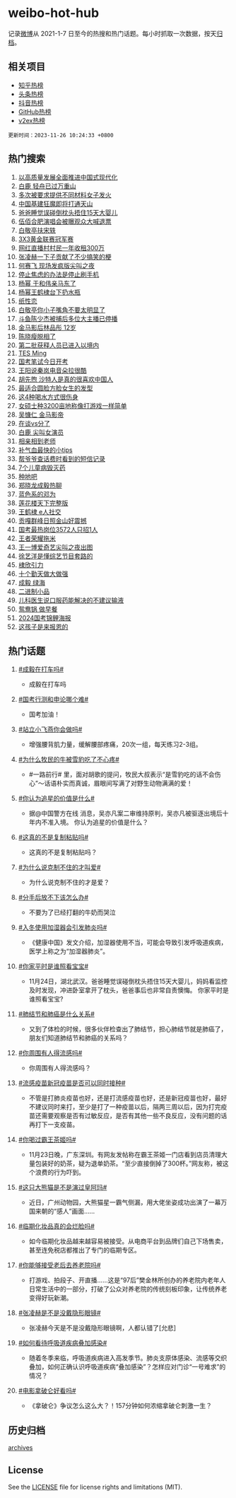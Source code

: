 # weibo-hot-hub

记录[微博](https://www.weibo.com)从 2021-1-7 日至今的热搜和热门话题。每小时抓取一次数据，按天[归档](archives)。

## 相关项目

- [知乎热榜](https://github.com/lonnyzhang423/zhihu-hot-hub)
- [头条热榜](https://github.com/lonnyzhang423/toutiao-hot-hub)
- [抖音热榜](https://github.com/lonnyzhang423/douyin-hot-hub)
- [GitHub热榜](https://github.com/lonnyzhang423/github-hot-hub)
- [v2ex热榜](https://github.com/lonnyzhang423/v2ex-hot-hub)


`更新时间：2023-11-26 10:24:33 +0800`

## 热门搜索

1. [以高质量发展全面推进中国式现代化](https://m.weibo.cn/search?containerid=100103type%3D1%26t%3D10%26q%3D%23%E4%BB%A5%E9%AB%98%E8%B4%A8%E9%87%8F%E5%8F%91%E5%B1%95%E5%85%A8%E9%9D%A2%E6%8E%A8%E8%BF%9B%E4%B8%AD%E5%9B%BD%E5%BC%8F%E7%8E%B0%E4%BB%A3%E5%8C%96%23&stream_entry_id=51&isnewpage=1&extparam=seat%3D1%26pos%3D0%26dgr%3D0%26cate%3D10103%26c_type%3D51%26q%3D%2523%25E4%25BB%25A5%25E9%25AB%2598%25E8%25B4%25A8%25E9%2587%258F%25E5%258F%2591%25E5%25B1%2595%25E5%2585%25A8%25E9%259D%25A2%25E6%258E%25A8%25E8%25BF%259B%25E4%25B8%25AD%25E5%259B%25BD%25E5%25BC%258F%25E7%258E%25B0%25E4%25BB%25A3%25E5%258C%2596%2523%26stream_entry_id%3D51%26filter_type%3Drealtimehot%26display_time%3D1700965470%26pre_seqid%3D17009654706010711639)
1. [白鹿 轻舟已过万重山](https://m.weibo.cn/search?containerid=100103type%3D1%26t%3D10%26q%3D%E7%99%BD%E9%B9%BF+%E8%BD%BB%E8%88%9F%E5%B7%B2%E8%BF%87%E4%B8%87%E9%87%8D%E5%B1%B1&stream_entry_id=31&isnewpage=1&extparam=seat%3D1%26c_type%3D31%26dgr%3D0%26cate%3D5001%26q%3D%25E7%2599%25BD%25E9%25B9%25BF%2520%25E8%25BD%25BB%25E8%2588%259F%25E5%25B7%25B2%25E8%25BF%2587%25E4%25B8%2587%25E9%2587%258D%25E5%25B1%25B1%26flag%3D1%26band_rank%3D1%26pos%3D0%26filter_type%3Drealtimehot%26stream_entry_id%3D31%26lcate%3D5001%26realpos%3D1%26display_time%3D1700965470%26pre_seqid%3D17009654706010711639)
1. [多次被要求提供不同材料女子发火](https://m.weibo.cn/search?containerid=100103type%3D1%26t%3D10%26q%3D%23%E5%A4%9A%E6%AC%A1%E8%A2%AB%E8%A6%81%E6%B1%82%E6%8F%90%E4%BE%9B%E4%B8%8D%E5%90%8C%E6%9D%90%E6%96%99%E5%A5%B3%E5%AD%90%E5%8F%91%E7%81%AB%23&stream_entry_id=31&isnewpage=1&extparam=seat%3D1%26c_type%3D31%26dgr%3D0%26cate%3D5001%26q%3D%2523%25E5%25A4%259A%25E6%25AC%25A1%25E8%25A2%25AB%25E8%25A6%2581%25E6%25B1%2582%25E6%258F%2590%25E4%25BE%259B%25E4%25B8%258D%25E5%2590%258C%25E6%259D%2590%25E6%2596%2599%25E5%25A5%25B3%25E5%25AD%2590%25E5%258F%2591%25E7%2581%25AB%2523%26flag%3D1%26band_rank%3D2%26pos%3D1%26filter_type%3Drealtimehot%26stream_entry_id%3D31%26lcate%3D5001%26realpos%3D2%26display_time%3D1700965470%26pre_seqid%3D17009654706010711639)
1. [中国基建狂魔即将打通天山](https://m.weibo.cn/search?containerid=100103type%3D1%26t%3D10%26q%3D%23%E4%B8%AD%E5%9B%BD%E5%9F%BA%E5%BB%BA%E7%8B%82%E9%AD%94%E5%8D%B3%E5%B0%86%E6%89%93%E9%80%9A%E5%A4%A9%E5%B1%B1%23&stream_entry_id=31&isnewpage=1&extparam=seat%3D1%26c_type%3D31%26dgr%3D0%26cate%3D5001%26q%3D%2523%25E4%25B8%25AD%25E5%259B%25BD%25E5%259F%25BA%25E5%25BB%25BA%25E7%258B%2582%25E9%25AD%2594%25E5%258D%25B3%25E5%25B0%2586%25E6%2589%2593%25E9%2580%259A%25E5%25A4%25A9%25E5%25B1%25B1%2523%26flag%3D0%26band_rank%3D3%26pos%3D2%26filter_type%3Drealtimehot%26stream_entry_id%3D31%26lcate%3D5001%26realpos%3D3%26display_time%3D1700965470%26pre_seqid%3D17009654706010711639)
1. [爸爸睡觉误碰倒枕头捂住15天大婴儿](https://m.weibo.cn/search?containerid=100103type%3D1%26t%3D10%26q%3D%23%E7%88%B8%E7%88%B8%E7%9D%A1%E8%A7%89%E8%AF%AF%E7%A2%B0%E5%80%92%E6%9E%95%E5%A4%B4%E6%8D%82%E4%BD%8F15%E5%A4%A9%E5%A4%A7%E5%A9%B4%E5%84%BF%23&stream_entry_id=31&isnewpage=1&extparam=seat%3D1%26c_type%3D31%26dgr%3D0%26cate%3D5001%26q%3D%2523%25E7%2588%25B8%25E7%2588%25B8%25E7%259D%25A1%25E8%25A7%2589%25E8%25AF%25AF%25E7%25A2%25B0%25E5%2580%2592%25E6%259E%2595%25E5%25A4%25B4%25E6%258D%2582%25E4%25BD%258F15%25E5%25A4%25A9%25E5%25A4%25A7%25E5%25A9%25B4%25E5%2584%25BF%2523%26flag%3D2%26band_rank%3D4%26pos%3D3%26filter_type%3Drealtimehot%26stream_entry_id%3D31%26lcate%3D5001%26realpos%3D4%26display_time%3D1700965470%26pre_seqid%3D17009654706010711639)
1. [伍佰合肥演唱会被曝观众大喊退票](https://m.weibo.cn/search?containerid=100103type%3D1%26t%3D10%26q%3D%23%E4%BC%8D%E4%BD%B0%E5%90%88%E8%82%A5%E6%BC%94%E5%94%B1%E4%BC%9A%E8%A2%AB%E6%9B%9D%E8%A7%82%E4%BC%97%E5%A4%A7%E5%96%8A%E9%80%80%E7%A5%A8%23&stream_entry_id=31&isnewpage=1&extparam=seat%3D1%26c_type%3D31%26dgr%3D0%26cate%3D5001%26q%3D%2523%25E4%25BC%258D%25E4%25BD%25B0%25E5%2590%2588%25E8%2582%25A5%25E6%25BC%2594%25E5%2594%25B1%25E4%25BC%259A%25E8%25A2%25AB%25E6%259B%259D%25E8%25A7%2582%25E4%25BC%2597%25E5%25A4%25A7%25E5%2596%258A%25E9%2580%2580%25E7%25A5%25A8%2523%26flag%3D2%26band_rank%3D5%26pos%3D4%26filter_type%3Drealtimehot%26stream_entry_id%3D31%26lcate%3D5001%26realpos%3D5%26display_time%3D1700965470%26pre_seqid%3D17009654706010711639)
1. [白敬亭扶宋轶](https://m.weibo.cn/search?containerid=100103type%3D1%26t%3D10%26q%3D%E7%99%BD%E6%95%AC%E4%BA%AD%E6%89%B6%E5%AE%8B%E8%BD%B6&stream_entry_id=31&isnewpage=1&extparam=seat%3D1%26c_type%3D31%26dgr%3D0%26cate%3D5001%26q%3D%25E7%2599%25BD%25E6%2595%25AC%25E4%25BA%25AD%25E6%2589%25B6%25E5%25AE%258B%25E8%25BD%25B6%26flag%3D1%26band_rank%3D6%26pos%3D5%26filter_type%3Drealtimehot%26stream_entry_id%3D31%26lcate%3D5001%26realpos%3D6%26display_time%3D1700965470%26pre_seqid%3D17009654706010711639)
1. [3X3黄金联赛冠军赛](https://m.weibo.cn/search?containerid=100103type%3D1%26t%3D10%26q%3D%233X3%E9%BB%84%E9%87%91%E8%81%94%E8%B5%9B%E5%86%A0%E5%86%9B%E8%B5%9B%23&stream_entry_id=31&isnewpage=1&extparam=seat%3D1%26c_type%3D31%26cate%3D5001%26q%3D%25233X3%25E9%25BB%2584%25E9%2587%2591%25E8%2581%2594%25E8%25B5%259B%25E5%2586%25A0%25E5%2586%259B%25E8%25B5%259B%2523%26topic_ad%3D1%26pos%3D6%26adid%3D212418%26dgr%3D0%26band_rank%3D7%26lcate%3D5001%26stream_entry_id%3D31%26is_ad_pos%3D1%26filter_type%3Drealtimehot%26display_time%3D1700965470%26pre_seqid%3D17009654706010711639)
1. [网红直播村村民一年收租300万](https://m.weibo.cn/search?containerid=100103type%3D1%26t%3D10%26q%3D%23%E7%BD%91%E7%BA%A2%E7%9B%B4%E6%92%AD%E6%9D%91%E6%9D%91%E6%B0%91%E4%B8%80%E5%B9%B4%E6%94%B6%E7%A7%9F300%E4%B8%87%23&stream_entry_id=31&isnewpage=1&extparam=seat%3D1%26c_type%3D31%26dgr%3D0%26cate%3D5001%26q%3D%2523%25E7%25BD%2591%25E7%25BA%25A2%25E7%259B%25B4%25E6%2592%25AD%25E6%259D%2591%25E6%259D%2591%25E6%25B0%2591%25E4%25B8%2580%25E5%25B9%25B4%25E6%2594%25B6%25E7%25A7%259F300%25E4%25B8%2587%2523%26flag%3D1%26band_rank%3D7%26pos%3D7%26filter_type%3Drealtimehot%26stream_entry_id%3D31%26lcate%3D5001%26realpos%3D7%26display_time%3D1700965470%26pre_seqid%3D17009654706010711639)
1. [张凌赫一下子贡献了不少搞笑的梗](https://m.weibo.cn/search?containerid=100103type%3D1%26t%3D10%26q%3D%E5%BC%A0%E5%87%8C%E8%B5%AB%E4%B8%80%E4%B8%8B%E5%AD%90%E8%B4%A1%E7%8C%AE%E4%BA%86%E4%B8%8D%E5%B0%91%E6%90%9E%E7%AC%91%E7%9A%84%E6%A2%97&stream_entry_id=31&isnewpage=1&extparam=seat%3D1%26c_type%3D31%26dgr%3D0%26cate%3D5001%26q%3D%25E5%25BC%25A0%25E5%2587%258C%25E8%25B5%25AB%25E4%25B8%2580%25E4%25B8%258B%25E5%25AD%2590%25E8%25B4%25A1%25E7%258C%25AE%25E4%25BA%2586%25E4%25B8%258D%25E5%25B0%2591%25E6%2590%259E%25E7%25AC%2591%25E7%259A%2584%25E6%25A2%2597%26flag%3D0%26band_rank%3D8%26pos%3D8%26filter_type%3Drealtimehot%26stream_entry_id%3D31%26lcate%3D5001%26realpos%3D8%26display_time%3D1700965470%26pre_seqid%3D17009654706010711639)
1. [何赛飞 现场发疯版尖叫之夜](https://m.weibo.cn/search?containerid=100103type%3D1%26t%3D10%26q%3D%E4%BD%95%E8%B5%9B%E9%A3%9E+%E7%8E%B0%E5%9C%BA%E5%8F%91%E7%96%AF%E7%89%88%E5%B0%96%E5%8F%AB%E4%B9%8B%E5%A4%9C&stream_entry_id=31&isnewpage=1&extparam=seat%3D1%26c_type%3D31%26dgr%3D0%26cate%3D5001%26q%3D%25E4%25BD%2595%25E8%25B5%259B%25E9%25A3%259E%2520%25E7%258E%25B0%25E5%259C%25BA%25E5%258F%2591%25E7%2596%25AF%25E7%2589%2588%25E5%25B0%2596%25E5%258F%25AB%25E4%25B9%258B%25E5%25A4%259C%26flag%3D0%26band_rank%3D9%26pos%3D9%26filter_type%3Drealtimehot%26stream_entry_id%3D31%26lcate%3D5001%26realpos%3D9%26display_time%3D1700965470%26pre_seqid%3D17009654706010711639)
1. [停止焦虑的办法是停止刷手机](https://m.weibo.cn/search?containerid=100103type%3D1%26t%3D10%26q%3D%E5%81%9C%E6%AD%A2%E7%84%A6%E8%99%91%E7%9A%84%E5%8A%9E%E6%B3%95%E6%98%AF%E5%81%9C%E6%AD%A2%E5%88%B7%E6%89%8B%E6%9C%BA&stream_entry_id=31&isnewpage=1&extparam=seat%3D1%26c_type%3D31%26dgr%3D0%26cate%3D5001%26q%3D%25E5%2581%259C%25E6%25AD%25A2%25E7%2584%25A6%25E8%2599%2591%25E7%259A%2584%25E5%258A%259E%25E6%25B3%2595%25E6%2598%25AF%25E5%2581%259C%25E6%25AD%25A2%25E5%2588%25B7%25E6%2589%258B%25E6%259C%25BA%26flag%3D0%26band_rank%3D10%26pos%3D10%26filter_type%3Drealtimehot%26stream_entry_id%3D31%26lcate%3D5001%26realpos%3D10%26display_time%3D1700965470%26pre_seqid%3D17009654706010711639)
1. [杨幂 于和伟亲马东了](https://m.weibo.cn/search?containerid=100103type%3D1%26t%3D10%26q%3D%E6%9D%A8%E5%B9%82+%E4%BA%8E%E5%92%8C%E4%BC%9F%E4%BA%B2%E9%A9%AC%E4%B8%9C%E4%BA%86&stream_entry_id=31&isnewpage=1&extparam=seat%3D1%26c_type%3D31%26dgr%3D0%26cate%3D5001%26q%3D%25E6%259D%25A8%25E5%25B9%2582%2520%25E4%25BA%258E%25E5%2592%258C%25E4%25BC%259F%25E4%25BA%25B2%25E9%25A9%25AC%25E4%25B8%259C%25E4%25BA%2586%26flag%3D2%26band_rank%3D11%26pos%3D11%26filter_type%3Drealtimehot%26stream_entry_id%3D31%26lcate%3D5001%26realpos%3D11%26display_time%3D1700965470%26pre_seqid%3D17009654706010711639)
1. [杨幂王鹤棣台下扔水瓶](https://m.weibo.cn/search?containerid=100103type%3D1%26t%3D10%26q%3D%23%E6%9D%A8%E5%B9%82%E7%8E%8B%E9%B9%A4%E6%A3%A3%E5%8F%B0%E4%B8%8B%E6%89%94%E6%B0%B4%E7%93%B6%23&stream_entry_id=31&isnewpage=1&extparam=seat%3D1%26c_type%3D31%26dgr%3D0%26cate%3D5001%26q%3D%2523%25E6%259D%25A8%25E5%25B9%2582%25E7%258E%258B%25E9%25B9%25A4%25E6%25A3%25A3%25E5%258F%25B0%25E4%25B8%258B%25E6%2589%2594%25E6%25B0%25B4%25E7%2593%25B6%2523%26flag%3D2%26band_rank%3D12%26pos%3D12%26filter_type%3Drealtimehot%26stream_entry_id%3D31%26lcate%3D5001%26realpos%3D12%26display_time%3D1700965470%26pre_seqid%3D17009654706010711639)
1. [纸性恋](https://m.weibo.cn/search?containerid=100103type%3D1%26t%3D10%26q%3D%E7%BA%B8%E6%80%A7%E6%81%8B&stream_entry_id=31&isnewpage=1&extparam=seat%3D1%26c_type%3D31%26dgr%3D0%26cate%3D5001%26q%3D%25E7%25BA%25B8%25E6%2580%25A7%25E6%2581%258B%26flag%3D1%26band_rank%3D13%26pos%3D13%26filter_type%3Drealtimehot%26stream_entry_id%3D31%26lcate%3D5001%26realpos%3D13%26display_time%3D1700965470%26pre_seqid%3D17009654706010711639)
1. [白敬亭你小子嘴角不要太明显了](https://m.weibo.cn/search?containerid=100103type%3D1%26t%3D10%26q%3D%E7%99%BD%E6%95%AC%E4%BA%AD%E4%BD%A0%E5%B0%8F%E5%AD%90%E5%98%B4%E8%A7%92%E4%B8%8D%E8%A6%81%E5%A4%AA%E6%98%8E%E6%98%BE%E4%BA%86&stream_entry_id=31&isnewpage=1&extparam=seat%3D1%26c_type%3D31%26dgr%3D0%26cate%3D5001%26q%3D%25E7%2599%25BD%25E6%2595%25AC%25E4%25BA%25AD%25E4%25BD%25A0%25E5%25B0%258F%25E5%25AD%2590%25E5%2598%25B4%25E8%25A7%2592%25E4%25B8%258D%25E8%25A6%2581%25E5%25A4%25AA%25E6%2598%258E%25E6%2598%25BE%25E4%25BA%2586%26flag%3D1%26band_rank%3D14%26pos%3D14%26filter_type%3Drealtimehot%26stream_entry_id%3D31%26lcate%3D5001%26realpos%3D14%26display_time%3D1700965470%26pre_seqid%3D17009654706010711639)
1. [斗鱼陈少杰被捕后多位大主播已停播](https://m.weibo.cn/search?containerid=100103type%3D1%26t%3D10%26q%3D%23%E6%96%97%E9%B1%BC%E9%99%88%E5%B0%91%E6%9D%B0%E8%A2%AB%E6%8D%95%E5%90%8E%E5%A4%9A%E4%BD%8D%E5%A4%A7%E4%B8%BB%E6%92%AD%E5%B7%B2%E5%81%9C%E6%92%AD%23&stream_entry_id=31&isnewpage=1&extparam=seat%3D1%26c_type%3D31%26dgr%3D0%26cate%3D5001%26q%3D%2523%25E6%2596%2597%25E9%25B1%25BC%25E9%2599%2588%25E5%25B0%2591%25E6%259D%25B0%25E8%25A2%25AB%25E6%258D%2595%25E5%2590%258E%25E5%25A4%259A%25E4%25BD%258D%25E5%25A4%25A7%25E4%25B8%25BB%25E6%2592%25AD%25E5%25B7%25B2%25E5%2581%259C%25E6%2592%25AD%2523%26flag%3D0%26band_rank%3D15%26pos%3D15%26filter_type%3Drealtimehot%26stream_entry_id%3D31%26lcate%3D5001%26realpos%3D15%26display_time%3D1700965470%26pre_seqid%3D17009654706010711639)
1. [金马影后林品彤 12岁](https://m.weibo.cn/search?containerid=100103type%3D1%26t%3D10%26q%3D%E9%87%91%E9%A9%AC%E5%BD%B1%E5%90%8E%E6%9E%97%E5%93%81%E5%BD%A4+12%E5%B2%81&stream_entry_id=31&isnewpage=1&extparam=seat%3D1%26c_type%3D31%26dgr%3D0%26cate%3D5001%26q%3D%25E9%2587%2591%25E9%25A9%25AC%25E5%25BD%25B1%25E5%2590%258E%25E6%259E%2597%25E5%2593%2581%25E5%25BD%25A4%252012%25E5%25B2%2581%26flag%3D0%26band_rank%3D16%26pos%3D16%26filter_type%3Drealtimehot%26stream_entry_id%3D31%26lcate%3D5001%26realpos%3D16%26display_time%3D1700965470%26pre_seqid%3D17009654706010711639)
1. [陈晓瘦脱相了](https://m.weibo.cn/search?containerid=100103type%3D1%26t%3D10%26q%3D%E9%99%88%E6%99%93%E7%98%A6%E8%84%B1%E7%9B%B8%E4%BA%86&stream_entry_id=31&isnewpage=1&extparam=seat%3D1%26c_type%3D31%26dgr%3D0%26cate%3D5001%26q%3D%25E9%2599%2588%25E6%2599%2593%25E7%2598%25A6%25E8%2584%25B1%25E7%259B%25B8%25E4%25BA%2586%26flag%3D0%26band_rank%3D17%26pos%3D17%26filter_type%3Drealtimehot%26stream_entry_id%3D31%26lcate%3D5001%26realpos%3D17%26display_time%3D1700965470%26pre_seqid%3D17009654706010711639)
1. [第二批获释人员已进入以境内](https://m.weibo.cn/search?containerid=100103type%3D1%26t%3D10%26q%3D%23%E7%AC%AC%E4%BA%8C%E6%89%B9%E8%8E%B7%E9%87%8A%E4%BA%BA%E5%91%98%E5%B7%B2%E8%BF%9B%E5%85%A5%E4%BB%A5%E5%A2%83%E5%86%85%23&stream_entry_id=31&isnewpage=1&extparam=seat%3D1%26c_type%3D31%26dgr%3D0%26cate%3D5001%26q%3D%2523%25E7%25AC%25AC%25E4%25BA%258C%25E6%2589%25B9%25E8%258E%25B7%25E9%2587%258A%25E4%25BA%25BA%25E5%2591%2598%25E5%25B7%25B2%25E8%25BF%259B%25E5%2585%25A5%25E4%25BB%25A5%25E5%25A2%2583%25E5%2586%2585%2523%26flag%3D1%26band_rank%3D18%26pos%3D18%26filter_type%3Drealtimehot%26stream_entry_id%3D31%26lcate%3D5001%26realpos%3D18%26display_time%3D1700965470%26pre_seqid%3D17009654706010711639)
1. [TES Ming](https://m.weibo.cn/search?containerid=100103type%3D1%26t%3D10%26q%3DTES+Ming&stream_entry_id=31&isnewpage=1&extparam=seat%3D1%26c_type%3D31%26dgr%3D0%26cate%3D5001%26q%3DTES%2520Ming%26flag%3D0%26band_rank%3D19%26pos%3D19%26filter_type%3Drealtimehot%26stream_entry_id%3D31%26lcate%3D5001%26realpos%3D19%26display_time%3D1700965470%26pre_seqid%3D17009654706010711639)
1. [国考笔试今日开考](https://m.weibo.cn/search?containerid=100103type%3D1%26t%3D10%26q%3D%23%E5%9B%BD%E8%80%83%E7%AC%94%E8%AF%95%E4%BB%8A%E6%97%A5%E5%BC%80%E8%80%83%23&stream_entry_id=31&isnewpage=1&extparam=seat%3D1%26c_type%3D31%26dgr%3D0%26cate%3D5001%26q%3D%2523%25E5%259B%25BD%25E8%2580%2583%25E7%25AC%2594%25E8%25AF%2595%25E4%25BB%258A%25E6%2597%25A5%25E5%25BC%2580%25E8%2580%2583%2523%26flag%3D0%26band_rank%3D20%26pos%3D20%26filter_type%3Drealtimehot%26stream_entry_id%3D31%26lcate%3D5001%26realpos%3D20%26display_time%3D1700965470%26pre_seqid%3D17009654706010711639)
1. [王阳说秦岚电音朵拉很酷](https://m.weibo.cn/search?containerid=100103type%3D1%26t%3D10%26q%3D%23%E7%8E%8B%E9%98%B3%E8%AF%B4%E7%A7%A6%E5%B2%9A%E7%94%B5%E9%9F%B3%E6%9C%B5%E6%8B%89%E5%BE%88%E9%85%B7%23&stream_entry_id=31&isnewpage=1&extparam=seat%3D1%26c_type%3D31%26dgr%3D0%26cate%3D5001%26q%3D%2523%25E7%258E%258B%25E9%2598%25B3%25E8%25AF%25B4%25E7%25A7%25A6%25E5%25B2%259A%25E7%2594%25B5%25E9%259F%25B3%25E6%259C%25B5%25E6%258B%2589%25E5%25BE%2588%25E9%2585%25B7%2523%26flag%3D1%26band_rank%3D21%26pos%3D21%26filter_type%3Drealtimehot%26stream_entry_id%3D31%26lcate%3D5001%26realpos%3D21%26display_time%3D1700965470%26pre_seqid%3D17009654706010711639)
1. [胡先煦 沙特人是真的很喜欢中国人](https://m.weibo.cn/search?containerid=100103type%3D1%26t%3D10%26q%3D%E8%83%A1%E5%85%88%E7%85%A6+%E6%B2%99%E7%89%B9%E4%BA%BA%E6%98%AF%E7%9C%9F%E7%9A%84%E5%BE%88%E5%96%9C%E6%AC%A2%E4%B8%AD%E5%9B%BD%E4%BA%BA&stream_entry_id=31&isnewpage=1&extparam=seat%3D1%26c_type%3D31%26dgr%3D0%26cate%3D5001%26q%3D%25E8%2583%25A1%25E5%2585%2588%25E7%2585%25A6%2520%25E6%25B2%2599%25E7%2589%25B9%25E4%25BA%25BA%25E6%2598%25AF%25E7%259C%259F%25E7%259A%2584%25E5%25BE%2588%25E5%2596%259C%25E6%25AC%25A2%25E4%25B8%25AD%25E5%259B%25BD%25E4%25BA%25BA%26flag%3D1%26band_rank%3D22%26pos%3D22%26filter_type%3Drealtimehot%26stream_entry_id%3D31%26lcate%3D5001%26realpos%3D22%26display_time%3D1700965470%26pre_seqid%3D17009654706010711639)
1. [最适合圆脸方脸女生的发型](https://m.weibo.cn/search?containerid=100103type%3D1%26t%3D10%26q%3D%E6%9C%80%E9%80%82%E5%90%88%E5%9C%86%E8%84%B8%E6%96%B9%E8%84%B8%E5%A5%B3%E7%94%9F%E7%9A%84%E5%8F%91%E5%9E%8B&stream_entry_id=31&isnewpage=1&extparam=seat%3D1%26c_type%3D31%26dgr%3D0%26cate%3D5001%26q%3D%25E6%259C%2580%25E9%2580%2582%25E5%2590%2588%25E5%259C%2586%25E8%2584%25B8%25E6%2596%25B9%25E8%2584%25B8%25E5%25A5%25B3%25E7%2594%259F%25E7%259A%2584%25E5%258F%2591%25E5%259E%258B%26flag%3D0%26band_rank%3D23%26pos%3D23%26filter_type%3Drealtimehot%26stream_entry_id%3D31%26lcate%3D5001%26realpos%3D23%26display_time%3D1700965470%26pre_seqid%3D17009654706010711639)
1. [这4种喝水方式很伤身](https://m.weibo.cn/search?containerid=100103type%3D1%26t%3D10%26q%3D%23%E8%BF%994%E7%A7%8D%E5%96%9D%E6%B0%B4%E6%96%B9%E5%BC%8F%E5%BE%88%E4%BC%A4%E8%BA%AB%23&stream_entry_id=31&isnewpage=1&extparam=seat%3D1%26c_type%3D31%26dgr%3D0%26cate%3D5001%26q%3D%2523%25E8%25BF%25994%25E7%25A7%258D%25E5%2596%259D%25E6%25B0%25B4%25E6%2596%25B9%25E5%25BC%258F%25E5%25BE%2588%25E4%25BC%25A4%25E8%25BA%25AB%2523%26flag%3D1%26band_rank%3D24%26pos%3D24%26filter_type%3Drealtimehot%26stream_entry_id%3D31%26lcate%3D5001%26realpos%3D24%26display_time%3D1700965470%26pre_seqid%3D17009654706010711639)
1. [女硕士种3200亩地称像打游戏一样简单](https://m.weibo.cn/search?containerid=100103type%3D1%26t%3D10%26q%3D%23%E5%A5%B3%E7%A1%95%E5%A3%AB%E7%A7%8D3200%E4%BA%A9%E5%9C%B0%E7%A7%B0%E5%83%8F%E6%89%93%E6%B8%B8%E6%88%8F%E4%B8%80%E6%A0%B7%E7%AE%80%E5%8D%95%23&stream_entry_id=31&isnewpage=1&extparam=seat%3D1%26c_type%3D31%26dgr%3D0%26cate%3D5001%26q%3D%2523%25E5%25A5%25B3%25E7%25A1%2595%25E5%25A3%25AB%25E7%25A7%258D3200%25E4%25BA%25A9%25E5%259C%25B0%25E7%25A7%25B0%25E5%2583%258F%25E6%2589%2593%25E6%25B8%25B8%25E6%2588%258F%25E4%25B8%2580%25E6%25A0%25B7%25E7%25AE%2580%25E5%258D%2595%2523%26flag%3D32768%26band_rank%3D25%26pos%3D25%26filter_type%3Drealtimehot%26stream_entry_id%3D31%26lcate%3D5001%26realpos%3D25%26display_time%3D1700965470%26pre_seqid%3D17009654706010711639)
1. [吴慷仁 金马影帝](https://m.weibo.cn/search?containerid=100103type%3D1%26t%3D10%26q%3D%E5%90%B4%E6%85%B7%E4%BB%81+%E9%87%91%E9%A9%AC%E5%BD%B1%E5%B8%9D&stream_entry_id=31&isnewpage=1&extparam=seat%3D1%26c_type%3D31%26dgr%3D0%26cate%3D5001%26q%3D%25E5%2590%25B4%25E6%2585%25B7%25E4%25BB%2581%2520%25E9%2587%2591%25E9%25A9%25AC%25E5%25BD%25B1%25E5%25B8%259D%26flag%3D0%26band_rank%3D26%26pos%3D26%26filter_type%3Drealtimehot%26stream_entry_id%3D31%26lcate%3D5001%26realpos%3D26%26display_time%3D1700965470%26pre_seqid%3D17009654706010711639)
1. [在谈vs分了](https://m.weibo.cn/search?containerid=100103type%3D1%26t%3D10%26q%3D%23%E5%9C%A8%E8%B0%88vs%E5%88%86%E4%BA%86%23&stream_entry_id=31&isnewpage=1&extparam=seat%3D1%26c_type%3D31%26dgr%3D0%26cate%3D5001%26q%3D%2523%25E5%259C%25A8%25E8%25B0%2588vs%25E5%2588%2586%25E4%25BA%2586%2523%26flag%3D0%26band_rank%3D27%26pos%3D27%26filter_type%3Drealtimehot%26stream_entry_id%3D31%26lcate%3D5001%26realpos%3D27%26display_time%3D1700965470%26pre_seqid%3D17009654706010711639)
1. [白鹿 尖叫女演员](https://m.weibo.cn/search?containerid=100103type%3D1%26t%3D10%26q%3D%E7%99%BD%E9%B9%BF+%E5%B0%96%E5%8F%AB%E5%A5%B3%E6%BC%94%E5%91%98&stream_entry_id=31&isnewpage=1&extparam=seat%3D1%26c_type%3D31%26dgr%3D0%26cate%3D5001%26q%3D%25E7%2599%25BD%25E9%25B9%25BF%2520%25E5%25B0%2596%25E5%258F%25AB%25E5%25A5%25B3%25E6%25BC%2594%25E5%2591%2598%26flag%3D0%26band_rank%3D28%26pos%3D28%26filter_type%3Drealtimehot%26stream_entry_id%3D31%26lcate%3D5001%26realpos%3D28%26display_time%3D1700965470%26pre_seqid%3D17009654706010711639)
1. [相亲相到老师](https://m.weibo.cn/search?containerid=100103type%3D1%26t%3D10%26q%3D%23%E7%9B%B8%E4%BA%B2%E7%9B%B8%E5%88%B0%E8%80%81%E5%B8%88%23&stream_entry_id=31&isnewpage=1&extparam=seat%3D1%26c_type%3D31%26dgr%3D0%26cate%3D5001%26q%3D%2523%25E7%259B%25B8%25E4%25BA%25B2%25E7%259B%25B8%25E5%2588%25B0%25E8%2580%2581%25E5%25B8%2588%2523%26flag%3D0%26band_rank%3D29%26pos%3D29%26filter_type%3Drealtimehot%26stream_entry_id%3D31%26lcate%3D5001%26realpos%3D29%26display_time%3D1700965470%26pre_seqid%3D17009654706010711639)
1. [补气血最快的小tips](https://m.weibo.cn/search?containerid=100103type%3D1%26t%3D10%26q%3D%E8%A1%A5%E6%B0%94%E8%A1%80%E6%9C%80%E5%BF%AB%E7%9A%84%E5%B0%8Ftips&stream_entry_id=31&isnewpage=1&extparam=seat%3D1%26c_type%3D31%26dgr%3D0%26cate%3D5001%26q%3D%25E8%25A1%25A5%25E6%25B0%2594%25E8%25A1%2580%25E6%259C%2580%25E5%25BF%25AB%25E7%259A%2584%25E5%25B0%258Ftips%26flag%3D0%26band_rank%3D30%26pos%3D30%26filter_type%3Drealtimehot%26stream_entry_id%3D31%26lcate%3D5001%26realpos%3D30%26display_time%3D1700965470%26pre_seqid%3D17009654706010711639)
1. [帮爷爷查话费时看到的短信记录](https://m.weibo.cn/search?containerid=100103type%3D1%26t%3D10%26q%3D%E5%B8%AE%E7%88%B7%E7%88%B7%E6%9F%A5%E8%AF%9D%E8%B4%B9%E6%97%B6%E7%9C%8B%E5%88%B0%E7%9A%84%E7%9F%AD%E4%BF%A1%E8%AE%B0%E5%BD%95&stream_entry_id=31&isnewpage=1&extparam=seat%3D1%26c_type%3D31%26dgr%3D0%26cate%3D5001%26q%3D%25E5%25B8%25AE%25E7%2588%25B7%25E7%2588%25B7%25E6%259F%25A5%25E8%25AF%259D%25E8%25B4%25B9%25E6%2597%25B6%25E7%259C%258B%25E5%2588%25B0%25E7%259A%2584%25E7%259F%25AD%25E4%25BF%25A1%25E8%25AE%25B0%25E5%25BD%2595%26flag%3D1%26band_rank%3D31%26pos%3D31%26filter_type%3Drealtimehot%26stream_entry_id%3D31%26lcate%3D5001%26realpos%3D31%26display_time%3D1700965470%26pre_seqid%3D17009654706010711639)
1. [7个儿童病毁灭药](https://m.weibo.cn/search?containerid=100103type%3D1%26t%3D10%26q%3D7%E4%B8%AA%E5%84%BF%E7%AB%A5%E7%97%85%E6%AF%81%E7%81%AD%E8%8D%AF&stream_entry_id=31&isnewpage=1&extparam=seat%3D1%26c_type%3D31%26dgr%3D0%26cate%3D5001%26q%3D7%25E4%25B8%25AA%25E5%2584%25BF%25E7%25AB%25A5%25E7%2597%2585%25E6%25AF%2581%25E7%2581%25AD%25E8%258D%25AF%26flag%3D1%26band_rank%3D32%26pos%3D32%26filter_type%3Drealtimehot%26stream_entry_id%3D31%26lcate%3D5001%26realpos%3D32%26display_time%3D1700965470%26pre_seqid%3D17009654706010711639)
1. [种地吧](https://m.weibo.cn/search?containerid=100103type%3D1%26t%3D10%26q%3D%E7%A7%8D%E5%9C%B0%E5%90%A7&stream_entry_id=31&isnewpage=1&extparam=seat%3D1%26c_type%3D31%26dgr%3D0%26cate%3D5001%26q%3D%25E7%25A7%258D%25E5%259C%25B0%25E5%2590%25A7%26flag%3D1%26band_rank%3D33%26pos%3D33%26filter_type%3Drealtimehot%26stream_entry_id%3D31%26lcate%3D5001%26realpos%3D33%26display_time%3D1700965470%26pre_seqid%3D17009654706010711639)
1. [郑晓龙成毅热聊](https://m.weibo.cn/search?containerid=100103type%3D1%26t%3D10%26q%3D%23%E9%83%91%E6%99%93%E9%BE%99%E6%88%90%E6%AF%85%E7%83%AD%E8%81%8A%23&stream_entry_id=31&isnewpage=1&extparam=seat%3D1%26c_type%3D31%26dgr%3D0%26cate%3D5001%26q%3D%2523%25E9%2583%2591%25E6%2599%2593%25E9%25BE%2599%25E6%2588%2590%25E6%25AF%2585%25E7%2583%25AD%25E8%2581%258A%2523%26flag%3D0%26band_rank%3D34%26pos%3D34%26filter_type%3Drealtimehot%26stream_entry_id%3D31%26lcate%3D5001%26realpos%3D34%26display_time%3D1700965470%26pre_seqid%3D17009654706010711639)
1. [蓝色系的邓为](https://m.weibo.cn/search?containerid=100103type%3D1%26t%3D10%26q%3D%23%E8%93%9D%E8%89%B2%E7%B3%BB%E7%9A%84%E9%82%93%E4%B8%BA%23&stream_entry_id=31&isnewpage=1&extparam=seat%3D1%26c_type%3D31%26dgr%3D0%26cate%3D5001%26q%3D%2523%25E8%2593%259D%25E8%2589%25B2%25E7%25B3%25BB%25E7%259A%2584%25E9%2582%2593%25E4%25B8%25BA%2523%26flag%3D1%26band_rank%3D35%26pos%3D35%26filter_type%3Drealtimehot%26stream_entry_id%3D31%26lcate%3D5001%26realpos%3D35%26display_time%3D1700965470%26pre_seqid%3D17009654706010711639)
1. [莲花楼天下完整版](https://m.weibo.cn/search?containerid=100103type%3D1%26t%3D10%26q%3D%E8%8E%B2%E8%8A%B1%E6%A5%BC%E5%A4%A9%E4%B8%8B%E5%AE%8C%E6%95%B4%E7%89%88&stream_entry_id=31&isnewpage=1&extparam=seat%3D1%26c_type%3D31%26dgr%3D0%26cate%3D5001%26q%3D%25E8%258E%25B2%25E8%258A%25B1%25E6%25A5%25BC%25E5%25A4%25A9%25E4%25B8%258B%25E5%25AE%258C%25E6%2595%25B4%25E7%2589%2588%26flag%3D1%26band_rank%3D36%26pos%3D36%26filter_type%3Drealtimehot%26stream_entry_id%3D31%26lcate%3D5001%26realpos%3D36%26display_time%3D1700965470%26pre_seqid%3D17009654706010711639)
1. [王鹤棣 e人社交](https://m.weibo.cn/search?containerid=100103type%3D1%26t%3D10%26q%3D%E7%8E%8B%E9%B9%A4%E6%A3%A3+e%E4%BA%BA%E7%A4%BE%E4%BA%A4&stream_entry_id=31&isnewpage=1&extparam=seat%3D1%26c_type%3D31%26dgr%3D0%26cate%3D5001%26q%3D%25E7%258E%258B%25E9%25B9%25A4%25E6%25A3%25A3%2520e%25E4%25BA%25BA%25E7%25A4%25BE%25E4%25BA%25A4%26flag%3D0%26band_rank%3D37%26pos%3D37%26filter_type%3Drealtimehot%26stream_entry_id%3D31%26lcate%3D5001%26realpos%3D37%26display_time%3D1700965470%26pre_seqid%3D17009654706010711639)
1. [贡嘎群峰日照金山好震撼](https://m.weibo.cn/search?containerid=100103type%3D1%26t%3D10%26q%3D%23%E8%B4%A1%E5%98%8E%E7%BE%A4%E5%B3%B0%E6%97%A5%E7%85%A7%E9%87%91%E5%B1%B1%E5%A5%BD%E9%9C%87%E6%92%BC%23&stream_entry_id=31&isnewpage=1&extparam=seat%3D1%26c_type%3D31%26dgr%3D0%26cate%3D5001%26q%3D%2523%25E8%25B4%25A1%25E5%2598%258E%25E7%25BE%25A4%25E5%25B3%25B0%25E6%2597%25A5%25E7%2585%25A7%25E9%2587%2591%25E5%25B1%25B1%25E5%25A5%25BD%25E9%259C%2587%25E6%2592%25BC%2523%26flag%3D1%26band_rank%3D38%26pos%3D38%26filter_type%3Drealtimehot%26stream_entry_id%3D31%26lcate%3D5001%26realpos%3D38%26display_time%3D1700965470%26pre_seqid%3D17009654706010711639)
1. [国考最热岗位3572人只招1人](https://m.weibo.cn/search?containerid=100103type%3D1%26t%3D10%26q%3D%23%E5%9B%BD%E8%80%83%E6%9C%80%E7%83%AD%E5%B2%97%E4%BD%8D3572%E4%BA%BA%E5%8F%AA%E6%8B%9B1%E4%BA%BA%23&stream_entry_id=31&isnewpage=1&extparam=seat%3D1%26c_type%3D31%26dgr%3D0%26cate%3D5001%26q%3D%2523%25E5%259B%25BD%25E8%2580%2583%25E6%259C%2580%25E7%2583%25AD%25E5%25B2%2597%25E4%25BD%258D3572%25E4%25BA%25BA%25E5%258F%25AA%25E6%258B%259B1%25E4%25BA%25BA%2523%26flag%3D1%26band_rank%3D39%26pos%3D39%26filter_type%3Drealtimehot%26stream_entry_id%3D31%26lcate%3D5001%26realpos%3D39%26display_time%3D1700965470%26pre_seqid%3D17009654706010711639)
1. [王者荣耀拖米](https://m.weibo.cn/search?containerid=100103type%3D1%26t%3D10%26q%3D%E7%8E%8B%E8%80%85%E8%8D%A3%E8%80%80%E6%8B%96%E7%B1%B3&stream_entry_id=31&isnewpage=1&extparam=seat%3D1%26c_type%3D31%26dgr%3D0%26cate%3D5001%26q%3D%25E7%258E%258B%25E8%2580%2585%25E8%258D%25A3%25E8%2580%2580%25E6%258B%2596%25E7%25B1%25B3%26flag%3D1%26band_rank%3D40%26pos%3D40%26filter_type%3Drealtimehot%26stream_entry_id%3D31%26lcate%3D5001%26realpos%3D40%26display_time%3D1700965470%26pre_seqid%3D17009654706010711639)
1. [王一博爱奇艺尖叫之夜出图](https://m.weibo.cn/search?containerid=100103type%3D1%26t%3D10%26q%3D%23%E7%8E%8B%E4%B8%80%E5%8D%9A%E7%88%B1%E5%A5%87%E8%89%BA%E5%B0%96%E5%8F%AB%E4%B9%8B%E5%A4%9C%E5%87%BA%E5%9B%BE%23&stream_entry_id=31&isnewpage=1&extparam=seat%3D1%26c_type%3D31%26dgr%3D0%26cate%3D5001%26q%3D%2523%25E7%258E%258B%25E4%25B8%2580%25E5%258D%259A%25E7%2588%25B1%25E5%25A5%2587%25E8%2589%25BA%25E5%25B0%2596%25E5%258F%25AB%25E4%25B9%258B%25E5%25A4%259C%25E5%2587%25BA%25E5%259B%25BE%2523%26flag%3D0%26band_rank%3D41%26pos%3D41%26filter_type%3Drealtimehot%26stream_entry_id%3D31%26lcate%3D5001%26realpos%3D41%26display_time%3D1700965470%26pre_seqid%3D17009654706010711639)
1. [徐艺洋是懂综艺节目套路的](https://m.weibo.cn/search?containerid=100103type%3D1%26t%3D10%26q%3D%23%E5%BE%90%E8%89%BA%E6%B4%8B%E6%98%AF%E6%87%82%E7%BB%BC%E8%89%BA%E8%8A%82%E7%9B%AE%E5%A5%97%E8%B7%AF%E7%9A%84%23&stream_entry_id=31&isnewpage=1&extparam=seat%3D1%26c_type%3D31%26dgr%3D0%26cate%3D5001%26q%3D%2523%25E5%25BE%2590%25E8%2589%25BA%25E6%25B4%258B%25E6%2598%25AF%25E6%2587%2582%25E7%25BB%25BC%25E8%2589%25BA%25E8%258A%2582%25E7%259B%25AE%25E5%25A5%2597%25E8%25B7%25AF%25E7%259A%2584%2523%26flag%3D0%26band_rank%3D42%26pos%3D42%26filter_type%3Drealtimehot%26stream_entry_id%3D31%26lcate%3D5001%26realpos%3D42%26display_time%3D1700965470%26pre_seqid%3D17009654706010711639)
1. [棣欣引力](https://m.weibo.cn/search?containerid=100103type%3D1%26t%3D10%26q%3D%E6%A3%A3%E6%AC%A3%E5%BC%95%E5%8A%9B&stream_entry_id=31&isnewpage=1&extparam=seat%3D1%26c_type%3D31%26dgr%3D0%26cate%3D5001%26q%3D%25E6%25A3%25A3%25E6%25AC%25A3%25E5%25BC%2595%25E5%258A%259B%26flag%3D0%26band_rank%3D43%26pos%3D43%26filter_type%3Drealtimehot%26stream_entry_id%3D31%26lcate%3D5001%26realpos%3D43%26display_time%3D1700965470%26pre_seqid%3D17009654706010711639)
1. [十个勤天做大做强](https://m.weibo.cn/search?containerid=100103type%3D1%26t%3D10%26q%3D%23%E5%8D%81%E4%B8%AA%E5%8B%A4%E5%A4%A9%E5%81%9A%E5%A4%A7%E5%81%9A%E5%BC%BA%23&stream_entry_id=31&isnewpage=1&extparam=seat%3D1%26c_type%3D31%26dgr%3D0%26cate%3D5001%26q%3D%2523%25E5%258D%2581%25E4%25B8%25AA%25E5%258B%25A4%25E5%25A4%25A9%25E5%2581%259A%25E5%25A4%25A7%25E5%2581%259A%25E5%25BC%25BA%2523%26flag%3D1%26band_rank%3D44%26pos%3D44%26filter_type%3Drealtimehot%26stream_entry_id%3D31%26lcate%3D5001%26realpos%3D44%26display_time%3D1700965470%26pre_seqid%3D17009654706010711639)
1. [成毅 绿海](https://m.weibo.cn/search?containerid=100103type%3D1%26t%3D10%26q%3D%E6%88%90%E6%AF%85+%E7%BB%BF%E6%B5%B7&stream_entry_id=31&isnewpage=1&extparam=seat%3D1%26c_type%3D31%26dgr%3D0%26cate%3D5001%26q%3D%25E6%2588%2590%25E6%25AF%2585%2520%25E7%25BB%25BF%25E6%25B5%25B7%26flag%3D0%26band_rank%3D45%26pos%3D45%26filter_type%3Drealtimehot%26stream_entry_id%3D31%26lcate%3D5001%26realpos%3D45%26display_time%3D1700965470%26pre_seqid%3D17009654706010711639)
1. [二进制小品](https://m.weibo.cn/search?containerid=100103type%3D1%26t%3D10%26q%3D%E4%BA%8C%E8%BF%9B%E5%88%B6%E5%B0%8F%E5%93%81&stream_entry_id=31&isnewpage=1&extparam=seat%3D1%26c_type%3D31%26dgr%3D0%26cate%3D5001%26q%3D%25E4%25BA%258C%25E8%25BF%259B%25E5%2588%25B6%25E5%25B0%258F%25E5%2593%2581%26flag%3D0%26band_rank%3D46%26pos%3D46%26filter_type%3Drealtimehot%26stream_entry_id%3D31%26lcate%3D5001%26realpos%3D46%26display_time%3D1700965470%26pre_seqid%3D17009654706010711639)
1. [儿科医生说口服药能解决的不建议输液](https://m.weibo.cn/search?containerid=100103type%3D1%26t%3D10%26q%3D%23%E5%84%BF%E7%A7%91%E5%8C%BB%E7%94%9F%E8%AF%B4%E5%8F%A3%E6%9C%8D%E8%8D%AF%E8%83%BD%E8%A7%A3%E5%86%B3%E7%9A%84%E4%B8%8D%E5%BB%BA%E8%AE%AE%E8%BE%93%E6%B6%B2%23&stream_entry_id=31&isnewpage=1&extparam=seat%3D1%26c_type%3D31%26dgr%3D0%26cate%3D5001%26q%3D%2523%25E5%2584%25BF%25E7%25A7%2591%25E5%258C%25BB%25E7%2594%259F%25E8%25AF%25B4%25E5%258F%25A3%25E6%259C%258D%25E8%258D%25AF%25E8%2583%25BD%25E8%25A7%25A3%25E5%2586%25B3%25E7%259A%2584%25E4%25B8%258D%25E5%25BB%25BA%25E8%25AE%25AE%25E8%25BE%2593%25E6%25B6%25B2%2523%26flag%3D0%26band_rank%3D47%26pos%3D47%26filter_type%3Drealtimehot%26stream_entry_id%3D31%26lcate%3D5001%26realpos%3D47%26display_time%3D1700965470%26pre_seqid%3D17009654706010711639)
1. [鸳鸯锅 做早餐](https://m.weibo.cn/search?containerid=100103type%3D1%26t%3D10%26q%3D%E9%B8%B3%E9%B8%AF%E9%94%85+%E5%81%9A%E6%97%A9%E9%A4%90&stream_entry_id=31&isnewpage=1&extparam=seat%3D1%26c_type%3D31%26dgr%3D0%26cate%3D5001%26q%3D%25E9%25B8%25B3%25E9%25B8%25AF%25E9%2594%2585%2520%25E5%2581%259A%25E6%2597%25A9%25E9%25A4%2590%26flag%3D1%26band_rank%3D48%26pos%3D48%26filter_type%3Drealtimehot%26stream_entry_id%3D31%26lcate%3D5001%26realpos%3D48%26display_time%3D1700965470%26pre_seqid%3D17009654706010711639)
1. [2024国考锦鲤海报](https://m.weibo.cn/search?containerid=100103type%3D1%26t%3D10%26q%3D%232024%E5%9B%BD%E8%80%83%E9%94%A6%E9%B2%A4%E6%B5%B7%E6%8A%A5%23&stream_entry_id=31&isnewpage=1&extparam=seat%3D1%26c_type%3D31%26dgr%3D0%26cate%3D5001%26q%3D%25232024%25E5%259B%25BD%25E8%2580%2583%25E9%2594%25A6%25E9%25B2%25A4%25E6%25B5%25B7%25E6%258A%25A5%2523%26flag%3D32768%26band_rank%3D49%26pos%3D49%26filter_type%3Drealtimehot%26stream_entry_id%3D31%26lcate%3D5001%26realpos%3D49%26display_time%3D1700965470%26pre_seqid%3D17009654706010711639)
1. [这孩子是来报恩的](https://m.weibo.cn/search?containerid=100103type%3D1%26t%3D10%26q%3D%E8%BF%99%E5%AD%A9%E5%AD%90%E6%98%AF%E6%9D%A5%E6%8A%A5%E6%81%A9%E7%9A%84&stream_entry_id=31&isnewpage=1&extparam=seat%3D1%26c_type%3D31%26dgr%3D0%26cate%3D5001%26q%3D%25E8%25BF%2599%25E5%25AD%25A9%25E5%25AD%2590%25E6%2598%25AF%25E6%259D%25A5%25E6%258A%25A5%25E6%2581%25A9%25E7%259A%2584%26flag%3D1%26band_rank%3D50%26pos%3D50%26filter_type%3Drealtimehot%26stream_entry_id%3D31%26lcate%3D5001%26realpos%3D50%26display_time%3D1700965470%26pre_seqid%3D17009654706010711639)

## 热门话题

1. [#成毅在打车吗#](https://m.weibo.cn/search?containerid=231522type%3D1%26t%3D10%26q%3D%23%E6%88%90%E6%AF%85%E5%9C%A8%E6%89%93%E8%BD%A6%E5%90%97%23&stream_entry_id=128&isnewpage=1&extparam=seat%3D1%26lcate%3D5004%26cate%3D5004%26unitid%3D1700915272156%26pos%3D1-0-0%26dgr%3D0%26c_type%3D128%26display_time%3D1700965472%26pre_seqid%3D170096547289002085678)
    - 成毅在打车吗

1. [#国考行测和申论哪个难#](https://m.weibo.cn/search?containerid=231522type%3D1%26t%3D10%26q%3D%23%E5%9B%BD%E8%80%83%E8%A1%8C%E6%B5%8B%E5%92%8C%E7%94%B3%E8%AE%BA%E5%93%AA%E4%B8%AA%E9%9A%BE%23&stream_entry_id=128&isnewpage=1&extparam=seat%3D1%26lcate%3D5004%26cate%3D5004%26unitid%3D1700926720746%26pos%3D1-0-1%26dgr%3D0%26c_type%3D128%26display_time%3D1700965472%26pre_seqid%3D170096547289002085678)
    - 国考加油！

1. [#站立小飞燕你会做吗#](https://m.weibo.cn/search?containerid=231522type%3D1%26t%3D10%26q%3D%23%E7%AB%99%E7%AB%8B%E5%B0%8F%E9%A3%9E%E7%87%95%E4%BD%A0%E4%BC%9A%E5%81%9A%E5%90%97%23&stream_entry_id=128&isnewpage=1&extparam=seat%3D1%26lcate%3D5004%26cate%3D5004%26unitid%3D1700917048307%26pos%3D1-0-2%26dgr%3D0%26c_type%3D128%26display_time%3D1700965472%26pre_seqid%3D170096547289002085678)
    - 增强腰背肌力量，缓解腰部疼痛，20次一组，每天练习2-3组。

1. [#为什么牧民的牛被雪豹吃了不心疼#](https://m.weibo.cn/search?containerid=231522type%3D1%26t%3D10%26q%3D%23%E4%B8%BA%E4%BB%80%E4%B9%88%E7%89%A7%E6%B0%91%E7%9A%84%E7%89%9B%E8%A2%AB%E9%9B%AA%E8%B1%B9%E5%90%83%E4%BA%86%E4%B8%8D%E5%BF%83%E7%96%BC%23&stream_entry_id=128&isnewpage=1&extparam=seat%3D1%26lcate%3D5004%26cate%3D5004%26unitid%3D1700953000790%26pos%3D1-0-3%26dgr%3D0%26c_type%3D128%26display_time%3D1700965472%26pre_seqid%3D170096547289002085678)
    - #一路前行# 里，面对胡歌的提问，牧民大叔表示“是雪豹吃的话不会伤心”～话语朴实而真诚，眉眼间写满了对野生动物满满的爱！

1. [#你认为追星的价值是什么#](https://m.weibo.cn/search?containerid=231522type%3D1%26t%3D10%26q%3D%23%E4%BD%A0%E8%AE%A4%E4%B8%BA%E8%BF%BD%E6%98%9F%E7%9A%84%E4%BB%B7%E5%80%BC%E6%98%AF%E4%BB%80%E4%B9%88%23&stream_entry_id=128&isnewpage=1&extparam=seat%3D1%26lcate%3D5004%26cate%3D5004%26unitid%3D1700839085321%26pos%3D1-0-4%26dgr%3D0%26c_type%3D128%26display_time%3D1700965472%26pre_seqid%3D170096547289002085678)
    - 据@中国警方在线 消息，吴亦凡案二审维持原判，吴亦凡被驱逐出境后十年内不准入境。 你认为追星的价值是什么？ ​

1. [#这真的不是复制粘贴吗#](https://m.weibo.cn/search?containerid=231522type%3D1%26t%3D10%26q%3D%23%E8%BF%99%E7%9C%9F%E7%9A%84%E4%B8%8D%E6%98%AF%E5%A4%8D%E5%88%B6%E7%B2%98%E8%B4%B4%E5%90%97%23&stream_entry_id=128&isnewpage=1&extparam=seat%3D1%26lcate%3D5004%26cate%3D5004%26unitid%3D1700953606835%26pos%3D1-0-5%26dgr%3D0%26c_type%3D128%26display_time%3D1700965472%26pre_seqid%3D170096547289002085678)
    - 这真的不是复制粘贴吗？

1. [#为什么说克制不住的才叫爱#](https://m.weibo.cn/search?containerid=231522type%3D1%26t%3D10%26q%3D%23%E4%B8%BA%E4%BB%80%E4%B9%88%E8%AF%B4%E5%85%8B%E5%88%B6%E4%B8%8D%E4%BD%8F%E7%9A%84%E6%89%8D%E5%8F%AB%E7%88%B1%23&stream_entry_id=128&isnewpage=1&extparam=seat%3D1%26lcate%3D5004%26cate%3D5004%26unitid%3D1700812703783%26pos%3D1-0-6%26dgr%3D0%26c_type%3D128%26display_time%3D1700965472%26pre_seqid%3D170096547289002085678)
    - 为什么说克制不住的才是爱？

1. [#分手后放不下该怎么办#](https://m.weibo.cn/search?containerid=231522type%3D1%26t%3D10%26q%3D%23%E5%88%86%E6%89%8B%E5%90%8E%E6%94%BE%E4%B8%8D%E4%B8%8B%E8%AF%A5%E6%80%8E%E4%B9%88%E5%8A%9E%23&stream_entry_id=128&isnewpage=1&extparam=seat%3D1%26lcate%3D5004%26cate%3D5004%26unitid%3D1700830112949%26pos%3D1-0-7%26dgr%3D0%26c_type%3D128%26display_time%3D1700965472%26pre_seqid%3D170096547289002085678)
    - 不要为了已经打翻的牛奶而哭泣

1. [#入冬使用加湿器会引发肺炎吗#](https://m.weibo.cn/search?containerid=231522type%3D1%26t%3D10%26q%3D%23%E5%85%A5%E5%86%AC%E4%BD%BF%E7%94%A8%E5%8A%A0%E6%B9%BF%E5%99%A8%E4%BC%9A%E5%BC%95%E5%8F%91%E8%82%BA%E7%82%8E%E5%90%97%23&stream_entry_id=128&isnewpage=1&extparam=seat%3D1%26lcate%3D5004%26cate%3D5004%26unitid%3D1700958711743%26pos%3D1-0-8%26dgr%3D0%26c_type%3D128%26display_time%3D1700965472%26pre_seqid%3D170096547289002085678)
    - 《健康中国》发文介绍，加湿器使用不当，可能会导致引发呼吸道疾病，医学上称之为“加湿器肺炎”。

1. [#你家平时是谁照看宝宝#](https://m.weibo.cn/search?containerid=231522type%3D1%26t%3D10%26q%3D%23%E4%BD%A0%E5%AE%B6%E5%B9%B3%E6%97%B6%E6%98%AF%E8%B0%81%E7%85%A7%E7%9C%8B%E5%AE%9D%E5%AE%9D%23&stream_entry_id=128&isnewpage=1&extparam=seat%3D1%26lcate%3D5004%26cate%3D5004%26unitid%3D1700964722761%26pos%3D1-0-9%26dgr%3D0%26c_type%3D128%26display_time%3D1700965472%26pre_seqid%3D170096547289002085678)
    - 11月24日，湖北武汉。爸爸睡觉误碰倒枕头捂住15天大婴儿，妈妈看监控及时发现，冲进卧室拿开了枕头，爸爸事后也非常自责懊悔。 你家平时是谁照看宝宝? ​​​

1. [#肺结节和肺癌是什么关系#](https://m.weibo.cn/search?containerid=231522type%3D1%26t%3D10%26q%3D%23%E8%82%BA%E7%BB%93%E8%8A%82%E5%92%8C%E8%82%BA%E7%99%8C%E6%98%AF%E4%BB%80%E4%B9%88%E5%85%B3%E7%B3%BB%23&stream_entry_id=128&isnewpage=1&extparam=seat%3D1%26lcate%3D5004%26cate%3D5004%26unitid%3D1700796162511%26pos%3D1-0-10%26dgr%3D0%26c_type%3D128%26display_time%3D1700965472%26pre_seqid%3D170096547289002085678)
    - 又到了体检的时候，很多伙伴检查出了肺结节，担心肺结节就是肺癌了，朋友们知道肺结节和肺癌的关系吗？

1. [#你周围有人得流感吗#](https://m.weibo.cn/search?containerid=231522type%3D1%26t%3D10%26q%3D%23%E4%BD%A0%E5%91%A8%E5%9B%B4%E6%9C%89%E4%BA%BA%E5%BE%97%E6%B5%81%E6%84%9F%E5%90%97%23&stream_entry_id=128&isnewpage=1&extparam=seat%3D1%26lcate%3D5004%26cate%3D5004%26unitid%3D1700792263136%26pos%3D1-0-11%26dgr%3D0%26c_type%3D128%26display_time%3D1700965472%26pre_seqid%3D170096547289002085678)
    - 你周围有人得流感吗？

1. [#流感疫苗新冠疫苗是否可以同时接种#](https://m.weibo.cn/search?containerid=231522type%3D1%26t%3D10%26q%3D%23%E6%B5%81%E6%84%9F%E7%96%AB%E8%8B%97%E6%96%B0%E5%86%A0%E7%96%AB%E8%8B%97%E6%98%AF%E5%90%A6%E5%8F%AF%E4%BB%A5%E5%90%8C%E6%97%B6%E6%8E%A5%E7%A7%8D%23&stream_entry_id=128&isnewpage=1&extparam=seat%3D1%26lcate%3D5004%26cate%3D5004%26unitid%3D1700809699091%26pos%3D1-0-12%26dgr%3D0%26c_type%3D128%26display_time%3D1700965472%26pre_seqid%3D170096547289002085678)
    - 不管是打肺炎疫苗也好，还是打流感疫苗也好，还是新冠疫苗也好，最好不建议同时来打，至少是打了一种疫苗以后，隔两三周以后，因为打完疫苗还需要观察是否有过敏反应，是否有其他一些不良反应，没有问题的话再打下一支疫苗。

1. [#你喝过霸王茶姬吗#](https://m.weibo.cn/search?containerid=231522type%3D1%26t%3D10%26q%3D%23%E4%BD%A0%E5%96%9D%E8%BF%87%E9%9C%B8%E7%8E%8B%E8%8C%B6%E5%A7%AC%E5%90%97%23&stream_entry_id=128&isnewpage=1&extparam=seat%3D1%26lcate%3D5004%26cate%3D5004%26unitid%3D1700809974439%26pos%3D1-0-13%26dgr%3D0%26c_type%3D128%26display_time%3D1700965472%26pre_seqid%3D170096547289002085678)
    - 11月23日晚，广东深圳。有网友发帖称在霸王茶姬一门店看到店员清理大量包装好的奶茶，疑为退单奶茶。“至少直接倒掉了300杯。”网友称，被这个浪费的行为吓到。

1. [#这只大熊猫是不是演过皇阿玛#](https://m.weibo.cn/search?containerid=231522type%3D1%26t%3D10%26q%3D%23%E8%BF%99%E5%8F%AA%E5%A4%A7%E7%86%8A%E7%8C%AB%E6%98%AF%E4%B8%8D%E6%98%AF%E6%BC%94%E8%BF%87%E7%9A%87%E9%98%BF%E7%8E%9B%23&stream_entry_id=128&isnewpage=1&extparam=seat%3D1%26lcate%3D5004%26cate%3D5004%26unitid%3D1700833099140%26pos%3D1-0-14%26dgr%3D0%26c_type%3D128%26display_time%3D1700965472%26pre_seqid%3D170096547289002085678)
    - 近日，广州动物园，大熊猫星一霸气侧漏，用大佬坐姿成功出演了一幕万国来朝的“感人”画面……

1. [#临期化妆品真的会烂脸吗#](https://m.weibo.cn/search?containerid=231522type%3D1%26t%3D10%26q%3D%23%E4%B8%B4%E6%9C%9F%E5%8C%96%E5%A6%86%E5%93%81%E7%9C%9F%E7%9A%84%E4%BC%9A%E7%83%82%E8%84%B8%E5%90%97%23&stream_entry_id=128&isnewpage=1&extparam=seat%3D1%26lcate%3D5004%26cate%3D5004%26unitid%3D1700798893542%26pos%3D1-0-15%26dgr%3D0%26c_type%3D128%26display_time%3D1700965472%26pre_seqid%3D170096547289002085678)
    - 如今临期化妆品越来越容易被接受。从电商平台到品牌们自己下场售卖，甚至连免税店都推出了专门的临期专区。

1. [#你能够接受老后去养老院吗#](https://m.weibo.cn/search?containerid=231522type%3D1%26t%3D10%26q%3D%23%E4%BD%A0%E8%83%BD%E5%A4%9F%E6%8E%A5%E5%8F%97%E8%80%81%E5%90%8E%E5%8E%BB%E5%85%BB%E8%80%81%E9%99%A2%E5%90%97%23&stream_entry_id=128&isnewpage=1&extparam=seat%3D1%26lcate%3D5004%26cate%3D5004%26unitid%3D1700926714735%26pos%3D1-0-16%26dgr%3D0%26c_type%3D128%26display_time%3D1700965472%26pre_seqid%3D170096547289002085678)
    - 打游戏、拍段子、开直播……这是“97后”樊金林所创办的养老院内老年人日常生活中的一部分，打破了公众对养老院的传统刻板印象，让传统养老变得好玩新潮。

1. [#张凌赫是不是没戴隐形眼镜#](https://m.weibo.cn/search?containerid=231522type%3D1%26t%3D10%26q%3D%23%E5%BC%A0%E5%87%8C%E8%B5%AB%E6%98%AF%E4%B8%8D%E6%98%AF%E6%B2%A1%E6%88%B4%E9%9A%90%E5%BD%A2%E7%9C%BC%E9%95%9C%23&stream_entry_id=128&isnewpage=1&extparam=seat%3D1%26lcate%3D5004%26cate%3D5004%26unitid%3D1700924871420%26pos%3D1-0-17%26dgr%3D0%26c_type%3D128%26display_time%3D1700965472%26pre_seqid%3D170096547289002085678)
    - 张凌赫今天是不是没戴隐形眼镜啊，人都认错了[允悲]

1. [#如何看待呼吸道疾病叠加感染#](https://m.weibo.cn/search?containerid=231522type%3D1%26t%3D10%26q%3D%23%E5%A6%82%E4%BD%95%E7%9C%8B%E5%BE%85%E5%91%BC%E5%90%B8%E9%81%93%E7%96%BE%E7%97%85%E5%8F%A0%E5%8A%A0%E6%84%9F%E6%9F%93%23&stream_entry_id=128&isnewpage=1&extparam=seat%3D1%26lcate%3D5004%26cate%3D5004%26unitid%3D1700920105606%26pos%3D1-0-18%26dgr%3D0%26c_type%3D128%26display_time%3D1700965472%26pre_seqid%3D170096547289002085678)
    - 随着冬季来临，呼吸道疾病进入高发季节。肺炎支原体感染、流感等交织叠加，如何正确认识呼吸道疾病“叠加感染”？怎样应对门诊“一号难求”的情况？

1. [#电影拿破仑好看吗#](https://m.weibo.cn/search?containerid=231522type%3D1%26t%3D10%26q%3D%23%E7%94%B5%E5%BD%B1%E6%8B%BF%E7%A0%B4%E4%BB%91%E5%A5%BD%E7%9C%8B%E5%90%97%23&stream_entry_id=128&isnewpage=1&extparam=seat%3D1%26lcate%3D5004%26cate%3D5004%26unitid%3D1700918007525%26pos%3D1-0-19%26dgr%3D0%26c_type%3D128%26display_time%3D1700965472%26pre_seqid%3D170096547289002085678)
    - 《拿破仑》争议怎么这么大？！157分钟如何浓缩拿破仑刺激一生？


## 历史归档

[archives](archives)

## License

See the [LICENSE](LICENSE) file for license rights and limitations (MIT).
